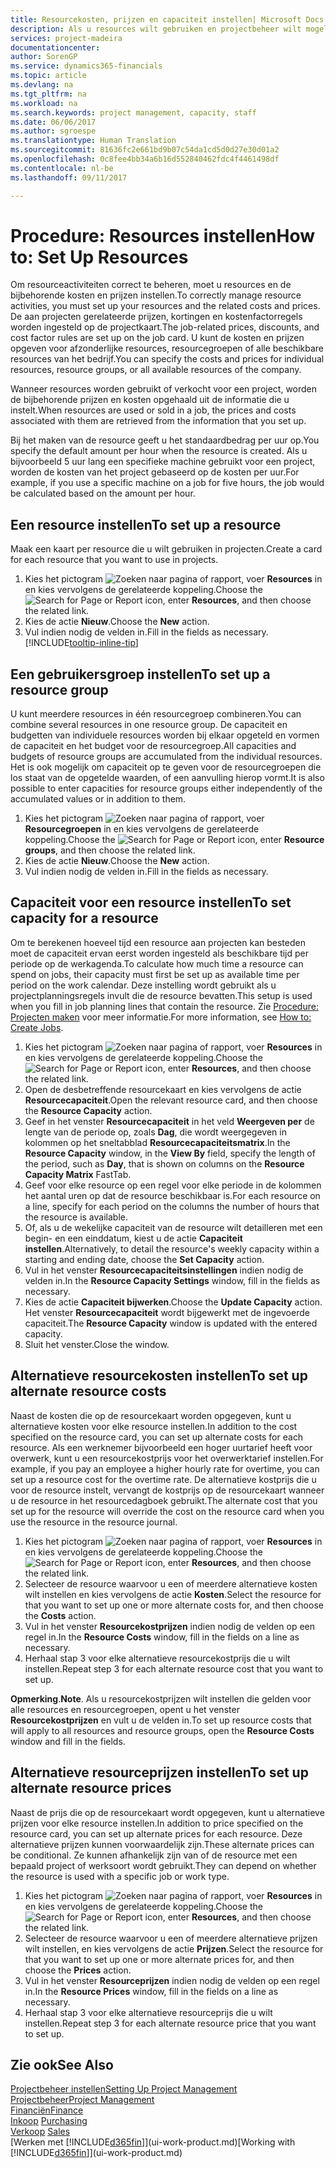```yaml
---
title: Resourcekosten, prijzen en capaciteit instellen| Microsoft Docs
description: Als u resources wilt gebruiken en projectbeheer wilt mogelijk maken, geeft u kosten en prijzen voor afzonderlijke resources of resourcegroepen op en stelt u de resourcecapaciteit in.
services: project-madeira
documentationcenter: 
author: SorenGP
ms.service: dynamics365-financials
ms.topic: article
ms.devlang: na
ms.tgt_pltfrm: na
ms.workload: na
ms.search.keywords: project management, capacity, staff
ms.date: 06/06/2017
ms.author: sgroespe
ms.translationtype: Human Translation
ms.sourcegitcommit: 81636fc2e661bd9b07c54da1cd5d0d27e30d01a2
ms.openlocfilehash: 0c8fee4bb34a6b16d552840462fdc4f4461498df
ms.contentlocale: nl-be
ms.lasthandoff: 09/11/2017

---
```

# <a name="how-to-set-up-resources"></a><span data-ttu-id="75bbd-103">Procedure: Resources instellen</span><span class="sxs-lookup"><span data-stu-id="75bbd-103">How to: Set Up Resources</span></span>
<span data-ttu-id="75bbd-104">Om resourceactiviteiten correct te beheren, moet u resources en de bijbehorende kosten en prijzen instellen.</span><span class="sxs-lookup"><span data-stu-id="75bbd-104">To correctly manage resource activities, you must set up your resources and the related costs and prices.</span></span> <span data-ttu-id="75bbd-105">De aan projecten gerelateerde prijzen, kortingen en kostenfactorregels worden ingesteld op de projectkaart.</span><span class="sxs-lookup"><span data-stu-id="75bbd-105">The job-related prices, discounts, and cost factor rules are set up on the job card.</span></span> <span data-ttu-id="75bbd-106">U kunt de kosten en prijzen opgeven voor afzonderlijke resources, resourcegroepen of alle beschikbare resources van het bedrijf.</span><span class="sxs-lookup"><span data-stu-id="75bbd-106">You can specify the costs and prices for individual resources, resource groups, or all available resources of the company.</span></span>

<span data-ttu-id="75bbd-107">Wanneer resources worden gebruikt of verkocht voor een project, worden de bijbehorende prijzen en kosten opgehaald uit de informatie die u instelt.</span><span class="sxs-lookup"><span data-stu-id="75bbd-107">When resources are used or sold in a job, the prices and costs associated with them are retrieved from the information that you set up.</span></span>

<span data-ttu-id="75bbd-108">Bij het maken van de resource geeft u het standaardbedrag per uur op.</span><span class="sxs-lookup"><span data-stu-id="75bbd-108">You specify the default amount per hour when the resource is created.</span></span> <span data-ttu-id="75bbd-109">Als u bijvoorbeeld 5 uur lang een specifieke machine gebruikt voor een project, worden de kosten van het project gebaseerd op de kosten per uur.</span><span class="sxs-lookup"><span data-stu-id="75bbd-109">For example, if you use a specific machine on a job for five hours, the job would be calculated based on the amount per hour.</span></span>

## <a name="to-set-up-a-resource"></a><span data-ttu-id="75bbd-110">Een resource instellen</span><span class="sxs-lookup"><span data-stu-id="75bbd-110">To set up a resource</span></span>
<span data-ttu-id="75bbd-111">Maak een kaart per resource die u wilt gebruiken in projecten.</span><span class="sxs-lookup"><span data-stu-id="75bbd-111">Create a card for each resource that you want to use in projects.</span></span>

1. <span data-ttu-id="75bbd-112">Kies het pictogram ![Zoeken naar pagina of rapport](media/ui-search/search_small.png "pictogram Zoeken naar pagina of rapport"), voer **Resources** in en kies vervolgens de gerelateerde koppeling.</span><span class="sxs-lookup"><span data-stu-id="75bbd-112">Choose the ![Search for Page or Report](media/ui-search/search_small.png "Search for Page or Report icon") icon, enter **Resources**, and then choose the related link.</span></span>
2. <span data-ttu-id="75bbd-113">Kies de actie **Nieuw**.</span><span class="sxs-lookup"><span data-stu-id="75bbd-113">Choose the **New** action.</span></span>
3. <span data-ttu-id="75bbd-114">Vul indien nodig de velden in.</span><span class="sxs-lookup"><span data-stu-id="75bbd-114">Fill in the fields as necessary.</span></span> [!INCLUDE[tooltip-inline-tip](includes/tooltip-inline-tip_md.md)]  

## <a name="to-set-up-a-resource-group"></a><span data-ttu-id="75bbd-115">Een gebruikersgroep instellen</span><span class="sxs-lookup"><span data-stu-id="75bbd-115">To set up a resource group</span></span>
<span data-ttu-id="75bbd-116">U kunt meerdere resources in één resourcegroep combineren.</span><span class="sxs-lookup"><span data-stu-id="75bbd-116">You can combine several resources in one resource group.</span></span> <span data-ttu-id="75bbd-117">De capaciteit en budgetten van individuele resources worden bij elkaar opgeteld en vormen de capaciteit en het budget voor de resourcegroep.</span><span class="sxs-lookup"><span data-stu-id="75bbd-117">All capacities and budgets of resource groups are accumulated from the individual resources.</span></span> <span data-ttu-id="75bbd-118">Het is ook mogelijk om capaciteit op te geven voor de resourcegroepen die los staat van de opgetelde waarden, of een aanvulling hierop vormt.</span><span class="sxs-lookup"><span data-stu-id="75bbd-118">It is also possible to enter capacities for resource groups either independently of the accumulated values or in addition to them.</span></span>

1. <span data-ttu-id="75bbd-119">Kies het pictogram ![Zoeken naar pagina of rapport](media/ui-search/search_small.png "pictogram Zoeken naar pagina of rapport"), voer **Resourcegroepen** in en kies vervolgens de gerelateerde koppeling.</span><span class="sxs-lookup"><span data-stu-id="75bbd-119">Choose the ![Search for Page or Report](media/ui-search/search_small.png "Search for Page or Report icon") icon, enter **Resource groups**, and then choose the related link.</span></span>
2. <span data-ttu-id="75bbd-120">Kies de actie **Nieuw**.</span><span class="sxs-lookup"><span data-stu-id="75bbd-120">Choose the **New** action.</span></span>
3. <span data-ttu-id="75bbd-121">Vul indien nodig de velden in.</span><span class="sxs-lookup"><span data-stu-id="75bbd-121">Fill in the fields as necessary.</span></span>

## <a name="to-set-capacity-for-a-resource"></a><span data-ttu-id="75bbd-122">Capaciteit voor een resource instellen</span><span class="sxs-lookup"><span data-stu-id="75bbd-122">To set capacity for a resource</span></span>
<span data-ttu-id="75bbd-123">Om te berekenen hoeveel tijd een resource aan projecten kan besteden moet de capaciteit ervan eerst worden ingesteld als beschikbare tijd per periode op de werkagenda.</span><span class="sxs-lookup"><span data-stu-id="75bbd-123">To calculate how much time a resource can spend on jobs, their capacity must first be set up as available time per period on the work calendar.</span></span> <span data-ttu-id="75bbd-124">Deze instelling wordt gebruikt als u projectplanningsregels invult die de resource bevatten.</span><span class="sxs-lookup"><span data-stu-id="75bbd-124">This setup is used when you fill in job planning lines that contain the resource.</span></span> <span data-ttu-id="75bbd-125">Zie [Procedure: Projecten maken](projects-how-create-jobs.md) voor meer informatie.</span><span class="sxs-lookup"><span data-stu-id="75bbd-125">For more information, see [How to: Create Jobs](projects-how-create-jobs.md).</span></span>

1. <span data-ttu-id="75bbd-126">Kies het pictogram ![Zoeken naar pagina of rapport](media/ui-search/search_small.png "pictogram Zoeken naar pagina of rapport"), voer **Resources** in en kies vervolgens de gerelateerde koppeling.</span><span class="sxs-lookup"><span data-stu-id="75bbd-126">Choose the ![Search for Page or Report](media/ui-search/search_small.png "Search for Page or Report icon") icon, enter **Resources**, and then choose the related link.</span></span>
2. <span data-ttu-id="75bbd-127">Open de desbetreffende resourcekaart en kies vervolgens de actie **Resourcecapaciteit**.</span><span class="sxs-lookup"><span data-stu-id="75bbd-127">Open the relevant resource card, and then choose the **Resource Capacity** action.</span></span>
3. <span data-ttu-id="75bbd-128">Geef in het venster **Resourcecapaciteit** in het veld **Weergeven per** de lengte van de periode op, zoals **Dag**, die wordt weergegeven in kolommen op het sneltabblad **Resourcecapaciteitsmatrix**.</span><span class="sxs-lookup"><span data-stu-id="75bbd-128">In the **Resource Capacity** window, in the **View By** field, specify the length of the period, such as **Day**, that is shown on columns on the **Resource Capacity Matrix** FastTab.</span></span>
4. <span data-ttu-id="75bbd-129">Geef voor elke resource op een regel voor elke periode in de kolommen het aantal uren op dat de resource beschikbaar is.</span><span class="sxs-lookup"><span data-stu-id="75bbd-129">For each resource on a line, specify for each period on the columns the number of hours that the resource is available.</span></span>
5. <span data-ttu-id="75bbd-130">Of, als u de wekelijke capaciteit van de resource wilt detailleren met een begin- en een einddatum, kiest u de actie **Capaciteit instellen**.</span><span class="sxs-lookup"><span data-stu-id="75bbd-130">Alternatively, to detail the resource's weekly capacity within a starting and ending date, choose the **Set Capacity** action.</span></span>
6. <span data-ttu-id="75bbd-131">Vul in het venster **Resourcecapaciteitsinstellingen** indien nodig de velden in.</span><span class="sxs-lookup"><span data-stu-id="75bbd-131">In the **Resource Capacity Settings** window, fill in the fields as necessary.</span></span>
7. <span data-ttu-id="75bbd-132">Kies de actie **Capaciteit bijwerken**.</span><span class="sxs-lookup"><span data-stu-id="75bbd-132">Choose the **Update Capacity** action.</span></span> <span data-ttu-id="75bbd-133">Het venster **Resourcecapaciteit** wordt bijgewerkt met de ingevoerde capaciteit.</span><span class="sxs-lookup"><span data-stu-id="75bbd-133">The **Resource Capacity** window is updated with the entered capacity.</span></span>
8. <span data-ttu-id="75bbd-134">Sluit het venster.</span><span class="sxs-lookup"><span data-stu-id="75bbd-134">Close the window.</span></span>

## <a name="to-set-up-alternate-resource-costs"></a><span data-ttu-id="75bbd-135">Alternatieve resourcekosten instellen</span><span class="sxs-lookup"><span data-stu-id="75bbd-135">To set up alternate resource costs</span></span>
<span data-ttu-id="75bbd-136">Naast de kosten die op de resourcekaart worden opgegeven, kunt u alternatieve kosten voor elke resource instellen.</span><span class="sxs-lookup"><span data-stu-id="75bbd-136">In addition to the cost specified on the resource card, you can set up alternate costs for each resource.</span></span> <span data-ttu-id="75bbd-137">Als een werknemer bijvoorbeeld een hoger uurtarief heeft voor overwerk, kunt u een resourcekostprijs voor het overwerktarief instellen.</span><span class="sxs-lookup"><span data-stu-id="75bbd-137">For example, if you pay an employee a higher hourly rate for overtime, you can set up a resource cost for the overtime rate.</span></span> <span data-ttu-id="75bbd-138">De alternatieve kostprijs die u voor de resource instelt, vervangt de kostprijs op de resourcekaart wanneer u de resource in het resourcedagboek gebruikt.</span><span class="sxs-lookup"><span data-stu-id="75bbd-138">The alternate cost that you set up for the resource will override the cost on the resource card when you use the resource in the resource journal.</span></span>

1. <span data-ttu-id="75bbd-139">Kies het pictogram ![Zoeken naar pagina of rapport](media/ui-search/search_small.png "pictogram Zoeken naar pagina of rapport"), voer **Resources** in en kies vervolgens de gerelateerde koppeling.</span><span class="sxs-lookup"><span data-stu-id="75bbd-139">Choose the ![Search for Page or Report](media/ui-search/search_small.png "Search for Page or Report icon") icon, enter **Resources**, and then choose the related link.</span></span>  
2. <span data-ttu-id="75bbd-140">Selecteer de resource waarvoor u een of meerdere alternatieve kosten wilt instellen en kies vervolgens de actie **Kosten**.</span><span class="sxs-lookup"><span data-stu-id="75bbd-140">Select the resource for that you want to set up one or more alternate costs for, and then choose the **Costs** action.</span></span>  
3. <span data-ttu-id="75bbd-141">Vul in het venster **Resourcekostprijzen** indien nodig de velden op een regel in.</span><span class="sxs-lookup"><span data-stu-id="75bbd-141">In the **Resource Costs** window, fill in the fields on a line as necessary.</span></span>  
4. <span data-ttu-id="75bbd-142">Herhaal stap 3 voor elke alternatieve resourcekostprijs die u wilt instellen.</span><span class="sxs-lookup"><span data-stu-id="75bbd-142">Repeat step 3 for each alternate resource cost that you want to set up.</span></span>

<span data-ttu-id="75bbd-143">**Opmerking**.</span><span class="sxs-lookup"><span data-stu-id="75bbd-143">**Note**.</span></span> <span data-ttu-id="75bbd-144">Als u resourcekostprijzen wilt instellen die gelden voor alle resources en resourcegroepen, opent u het venster **Resourcekostprijzen** en vult u de velden in.</span><span class="sxs-lookup"><span data-stu-id="75bbd-144">To set up resource costs that will apply to all resources and resource groups, open the **Resource Costs** window and fill in the fields.</span></span>

## <a name="to-set-up-alternate-resource-prices"></a><span data-ttu-id="75bbd-145">Alternatieve resourceprijzen instellen</span><span class="sxs-lookup"><span data-stu-id="75bbd-145">To set up alternate resource prices</span></span>
<span data-ttu-id="75bbd-146">Naast de prijs die op de resourcekaart wordt opgegeven, kunt u alternatieve prijzen voor elke resource instellen.</span><span class="sxs-lookup"><span data-stu-id="75bbd-146">In addition to price specified on the resource card, you can set up alternate prices for each resource.</span></span> <span data-ttu-id="75bbd-147">Deze alternatieve prijzen kunnen voorwaardelijk zijn.</span><span class="sxs-lookup"><span data-stu-id="75bbd-147">These alternate prices can be conditional.</span></span> <span data-ttu-id="75bbd-148">Ze kunnen afhankelijk zijn van of de resource met een bepaald project of werksoort wordt gebruikt.</span><span class="sxs-lookup"><span data-stu-id="75bbd-148">They can depend on whether the resource is used with a specific job or work type.</span></span>

1. <span data-ttu-id="75bbd-149">Kies het pictogram ![Zoeken naar pagina of rapport](media/ui-search/search_small.png "pictogram Zoeken naar pagina of rapport"), voer **Resources** in en kies vervolgens de gerelateerde koppeling.</span><span class="sxs-lookup"><span data-stu-id="75bbd-149">Choose the ![Search for Page or Report](media/ui-search/search_small.png "Search for Page or Report icon") icon, enter **Resources**, and then choose the related link.</span></span>
2. <span data-ttu-id="75bbd-150">Selecteer de resource waarvoor u een of meerdere alternatieve prijzen wilt instellen, en kies vervolgens de actie **Prijzen**.</span><span class="sxs-lookup"><span data-stu-id="75bbd-150">Select the resource for that you want to set up one or more alternate prices for, and then choose the **Prices** action.</span></span>
3. <span data-ttu-id="75bbd-151">Vul in het venster **Resourceprijzen** indien nodig de velden op een regel in.</span><span class="sxs-lookup"><span data-stu-id="75bbd-151">In the **Resource Prices** window, fill in the fields on a line as necessary.</span></span>
4. <span data-ttu-id="75bbd-152">Herhaal stap 3 voor elke alternatieve resourceprijs die u wilt instellen.</span><span class="sxs-lookup"><span data-stu-id="75bbd-152">Repeat step 3 for each alternate resource price that you want to set up.</span></span>

## <a name="see-also"></a><span data-ttu-id="75bbd-153">Zie ook</span><span class="sxs-lookup"><span data-stu-id="75bbd-153">See Also</span></span>
[<span data-ttu-id="75bbd-154">Projectbeheer instellen</span><span class="sxs-lookup"><span data-stu-id="75bbd-154">Setting Up Project Management</span></span>](projects-setup-projects.md)  
[<span data-ttu-id="75bbd-155">Projectbeheer</span><span class="sxs-lookup"><span data-stu-id="75bbd-155">Project Management</span></span>](projects-manage-projects.md)  
[<span data-ttu-id="75bbd-156">Financiën</span><span class="sxs-lookup"><span data-stu-id="75bbd-156">Finance</span></span>](finance.md)  
<span data-ttu-id="75bbd-157">[Inkoop](purchasing-manage-purchasing.md)       </span><span class="sxs-lookup"><span data-stu-id="75bbd-157">[Purchasing](purchasing-manage-purchasing.md)       </span></span>  
<span data-ttu-id="75bbd-158">[Verkoop](sales-manage-sales.md)    </span><span class="sxs-lookup"><span data-stu-id="75bbd-158">[Sales](sales-manage-sales.md)    </span></span>  
<span data-ttu-id="75bbd-159">[Werken met [!INCLUDE[d365fin](includes/d365fin_md.md)]](ui-work-product.md)</span><span class="sxs-lookup"><span data-stu-id="75bbd-159">[Working with [!INCLUDE[d365fin](includes/d365fin_md.md)]](ui-work-product.md)</span></span>  

